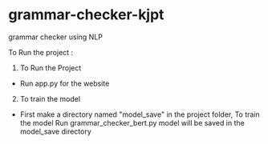 # grammar-checker-kjpt
 grammar checker using NLP 

To Run the project : 
1. To Run the Project 
* Run app.py for the website 
2. To train the model 
* First make a directory named "model_save" in the project folder, To train the model Run grammar_checker_bert.py
model will be saved in the model_save directory 
